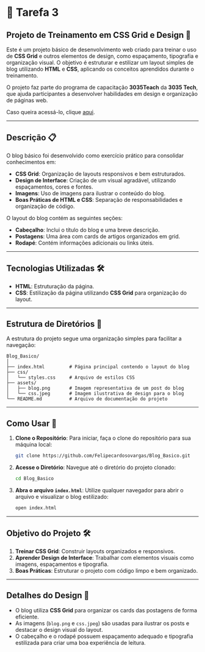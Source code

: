 # 📝 Tarefa 3

## Projeto de Treinamento em CSS Grid e Design 🎨

Este é um projeto básico de desenvolvimento web criado para treinar o uso de **CSS Grid** e outros elementos de design, como espaçamento, tipografia e organização visual. O objetivo é estruturar e estilizar um layout simples de blog utilizando **HTML** e **CSS**, aplicando os conceitos aprendidos durante o treinamento.

O projeto faz parte do programa de capacitação **3035Teach** da **3035 Tech**, que ajuda participantes a desenvolver habilidades em design e organização de páginas web.

Caso queira acessá-lo, clique [aqui](https://felipecardosovargas.github.io/Tarefa_3/).

---

## Descrição 📋

O blog básico foi desenvolvido como exercício prático para consolidar conhecimentos em:

- **CSS Grid**: Organização de layouts responsivos e bem estruturados.
- **Design de Interface**: Criação de um visual agradável, utilizando espaçamentos, cores e fontes.
- **Imagens**: Uso de imagens para ilustrar o conteúdo do blog.
- **Boas Práticas de HTML e CSS**: Separação de responsabilidades e organização de código.

O layout do blog contém as seguintes seções:

- **Cabeçalho**: Inclui o título do blog e uma breve descrição.  
- **Postagens**: Uma área com cards de artigos organizados em grid.  
- **Rodapé**: Contém informações adicionais ou links úteis.  

---

## Tecnologias Utilizadas 🛠️

- **HTML**: Estruturação da página.  
- **CSS**: Estilização da página utilizando **CSS Grid** para organização do layout.  

---

## Estrutura de Diretórios 📂

A estrutura do projeto segue uma organização simples para facilitar a navegação:

```
Blog_Basico/
│
├── index.html         # Página principal contendo o layout do blog
├── css/
│   └── styles.css     # Arquivo de estilos CSS
├── assets/
│   ├── blog.png       # Imagem representativa de um post do blog
│   └── css.jpeg       # Imagem ilustrativa de design para o blog
└── README.md          # Arquivo de documentação do projeto
```

---

## Como Usar 🚀

1. **Clone o Repositório**:
   Para iniciar, faça o clone do repositório para sua máquina local:
   ```bash
   git clone https://github.com/Felipecardosovargas/Blog_Basico.git
   ```

2. **Acesse o Diretório**:
   Navegue até o diretório do projeto clonado:
   ```bash
   cd Blog_Basico
   ```

3. **Abra o arquivo `index.html`**:
   Utilize qualquer navegador para abrir o arquivo e visualizar o blog estilizado:
   ```bash
   open index.html
   ```

---

## Objetivo do Projeto 🛠️

1. **Treinar CSS Grid**: Construir layouts organizados e responsivos.  
2. **Aprender Design de Interface**: Trabalhar com elementos visuais como imagens, espaçamentos e tipografia.  
3. **Boas Práticas**: Estruturar o projeto com código limpo e bem organizado.  

---

## Detalhes do Design 🌟

- O blog utiliza **CSS Grid** para organizar os cards das postagens de forma eficiente.  
- As imagens (`blog.png` e `css.jpeg`) são usadas para ilustrar os posts e destacar o design visual do layout.  
- O cabeçalho e o rodapé possuem espaçamento adequado e tipografia estilizada para criar uma boa experiência de leitura.  
